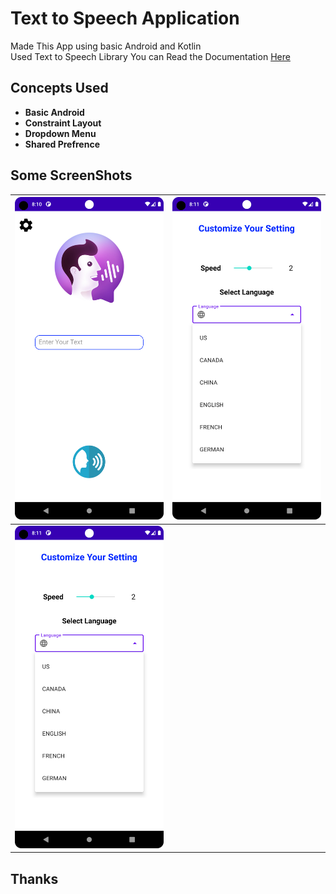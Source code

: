 <h1>Text to Speech Application</h1>
Made This App using basic Android and Kotlin <br>Used <a href"https://developer.android.com/reference/android/speech/tts/TextToSpeech" target"blank">Text to Speech</a> Library You can Read the Documentation <a href="https://developer.android.com/reference/android/speech/tts/TextToSpeech" target="_blank">Here</a>

<h2>Concepts Used</h2>
<ul>
    <li><b>Basic Android</b></li>
    <li><b>Constraint Layout</b></li>
    <li><b>Dropdown Menu</b></li>
    <li><b>Shared Prefrence</b></li>
</ul>


<h2>Some ScreenShots</h2>

| ![first](https://raw.githubusercontent.com/muffakiribnhamid/TextToSpeech/master/Screenshot_20230223_201050.png)   | ![second](https://github.com/muffakiribnhamid/TextToSpeech/blob/master/Screenshot_20230223_201111.png)  |
|---------------------------------|---------------------------------|
| ![third](https://raw.githubusercontent.com/muffakiribnhamid/TextToSpeech/master/Screenshot_20230223_201111.png) |


<h2>Thanks</h2>

